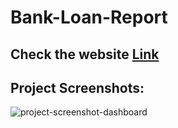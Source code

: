 # Bank-Loan-Report

## Check the website <a href="https://public.tableau.com/app/profile/sahil.kumar8264/viz/BankLoanReport_17237964572940/SUMMARY?publish=yes">Link</a>

<h2>Project Screenshots:</h2>

<img src="images/summary_1st.jpg" alt="project-screenshot-dashboard">

